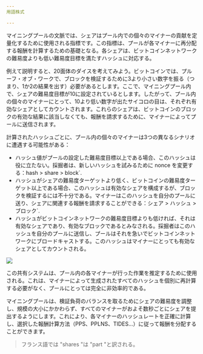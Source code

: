 ```yaml
---
用語株式

---
```

マイニングプールの文脈では、シェアはプール内での個々のマイナーの貢献を定量化するために使用される指標です。この指標は、プールが各マイナーに再分配する報酬を計算するための基礎となる。各シェアは、ビットコインネットワークの難易度よりも低い難易度目標を満たすハッシュに対応する。

例えて説明すると、20面体のダイスを考えてみよう。ビットコインでは、プルーフ・オブ・ワークで、ブロックを検証するために3より小さい数字を振る（つまり、1か2の結果を出す）必要があるとします。ここで、マイニングプール内で、シェアの難易度目標が10に設定されているとします。したがって、プール内の個々のマイナーにとって、10より低い数字が出たサイコロの目は、それぞれ有効なシェアとしてカウントされます。これらのシェアは、ビットコインのブロックの有効な結果に該当しなくても、報酬を請求するために、マイナーによってプールに送信されます。

計算されたハッシュごとに、プール内の個々のマイナーは3つの異なるシナリオに遭遇する可能性がある：


- ハッシュ値がプールの設定した難易度目標以上である場合、このハッシュは役に立たない。採掘者は、新しいハッシュを試みるために nonce を変更する：hash > share > block`.
- ハッシュがシェアの難易度ターゲットより低く、ビットコインの難易度ターゲット以上である場合、このハッシュは有効なシェアを構成するが、ブロックを検証するには不十分である。マイナーはこのハッシュを自分のプールに送り、シェアに関連する報酬を請求することができる：シェア > ハッシュ > ブロック`.
- ハッシュがビットコインネットワークの難易度目標よりも低ければ、それは有効なシェアであり、有効なブロックであるとみなされる。採掘者はこのハッシュを自分のプールに送信し、プールはそれを急いでビットコインネットワークにブロードキャストする。このハッシュはマイナーにとっても有効なシェアとしてカウントされる。

![](../../dictionnaire/assets/32.webp)

この共有システムは、プール内の各マイナーが行った作業を推定するために使用される。これは、マイナーによって生成されたすべてのハッシュを個別に再計算する必要がなく、プールにとっては完全に非効率的である。

マイニングプールは、検証負荷のバランスを取るためにシェアの難易度を調整し、規模の大小にかかわらず、すべてのマイナーがおよそ数秒ごとにシェアを提出するようにします。これにより、各マイナーのハッシュレートを正確に計算し、選択した報酬計算方法（PPS、PPLNS、TIDES...）に従って報酬を分配することができます。

> フランス語では "shares "は "part "と訳される。